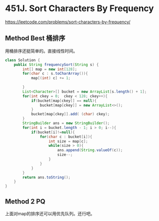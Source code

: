 # 451J. Sort Characters By Frequency
https://leetcode.com/problems/sort-characters-by-frequency/

## Method Best 桶排序
用桶排序还挺简单的。直接线性时间。
```java
class Solution {
    public String frequencySort(String s) {
        int[] map = new int[128];
        for(char c : s.toCharArray()){
            map[(int) c] += 1;
           
        }
        List<Character>[] bucket = new ArrayList[s.length() + 1];
        for(int ckey = 0;  ckey < 128; ckey++){
            if(bucket[map[ckey]] == null){
                bucket[map[ckey]] = new ArrayList<>();     
            }
            bucket[map[ckey]].add( (char) ckey);
        }
        StringBuilder ans = new StringBuilder();
        for(int i = bucket.length - 1; i > 0; i--){
            if(bucket[i]!=null){
                for(char c : bucket[i]){
                    int size = map[c];
                    while(size > 0){
                        ans.append(String.valueOf(c));
                        size--;
                    }
                }
            }
        }
        return ans.toString();
    }
}
```

## Method 2 PQ
上面对map的排序还可以用优先队列。还行吧。